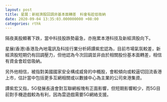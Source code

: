 ```yaml
---
layout: post
title: 星展：新經濟股回調非基本面轉差　料會有趁低吸納
date: 2020-09-04 13:35:03.000000000 +08:00
categories: rthk
---
```


隔夜美股顯著下跌，當中科技股跌勢最急，亦拖累本港科技及新經濟股向下。

星展(香港)香港及內地電訊及科技行業分析師譚紫宏認為，目前市場氣氛較差，新經濟股短期仍有回調壓力，但他認為今次回調並非由於相關股份基本面轉差，相信有資金會趁低吸納。

另外他相信，被指對美國國家安全構成威脅的中概股，會較傾向或較逼切回流香港上市，估計當中包括更多互網相關或以數據中心為主業的公司來港集資。

譚紫宏又指，5G發展長遠會對互聯網板塊有正面影響，但短期影響較少，而5G目前對手機遊戲較為有利，因為雲遊戲需要5G網絡支援。
